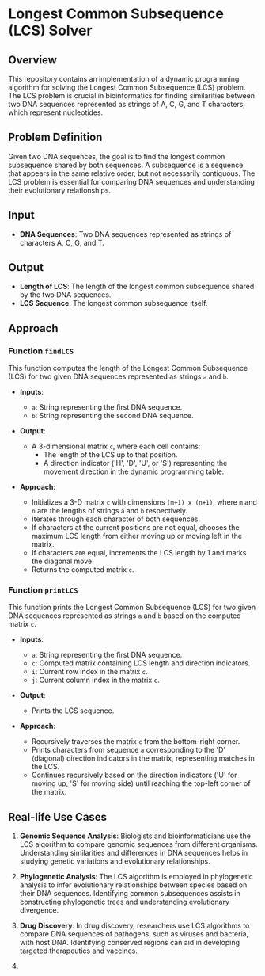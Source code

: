 # Longest Common Subsequence (LCS) Solver

## Overview

This repository contains an implementation of a dynamic programming algorithm for solving the Longest Common Subsequence (LCS) problem. The LCS problem is crucial in bioinformatics for finding similarities between two DNA sequences represented as strings of A, C, G, and T characters, which represent nucleotides.

## Problem Definition

Given two DNA sequences, the goal is to find the longest common subsequence shared by both sequences. A subsequence is a sequence that appears in the same relative order, but not necessarily contiguous. The LCS problem is essential for comparing DNA sequences and understanding their evolutionary relationships.

## Input

- **DNA Sequences**: Two DNA sequences represented as strings of characters A, C, G, and T.

## Output

- **Length of LCS**: The length of the longest common subsequence shared by the two DNA sequences.
- **LCS Sequence**: The longest common subsequence itself.

## Approach

### Function `findLCS`

This function computes the length of the Longest Common Subsequence (LCS) for two given DNA sequences represented as strings `a` and `b`.

- **Inputs**:
  - `a`: String representing the first DNA sequence.
  - `b`: String representing the second DNA sequence.

- **Output**:
  - A 3-dimensional matrix `c`, where each cell contains:
    - The length of the LCS up to that position.
    - A direction indicator ('H', 'D', 'U', or 'S') representing the movement direction in the dynamic programming table.

- **Approach**:
  - Initializes a 3-D matrix `c` with dimensions `(m+1) x (n+1)`, where `m` and `n` are the lengths of strings `a` and `b` respectively.
  - Iterates through each character of both sequences.
  - If characters at the current positions are not equal, chooses the maximum LCS length from either moving up or moving left in the matrix.
  - If characters are equal, increments the LCS length by 1 and marks the diagonal move.
  - Returns the computed matrix `c`.

### Function `printLCS`

This function prints the Longest Common Subsequence (LCS) for two given DNA sequences represented as strings `a` and `b` based on the computed matrix `c`.

- **Inputs**:
  - `a`: String representing the first DNA sequence.
  - `c`: Computed matrix containing LCS length and direction indicators.
  - `i`: Current row index in the matrix `c`.
  - `j`: Current column index in the matrix `c`.

- **Output**:
  - Prints the LCS sequence.

- **Approach**:
  - Recursively traverses the matrix `c` from the bottom-right corner.
  - Prints characters from sequence `a` corresponding to the 'D' (diagonal) direction indicators in the matrix, representing matches in the LCS.
  - Continues recursively based on the direction indicators ('U' for moving up, 'S' for moving side) until reaching the top-left corner of the matrix.

## Real-life Use Cases

1. **Genomic Sequence Analysis**: Biologists and bioinformaticians use the LCS algorithm to compare genomic sequences from different organisms. Understanding similarities and differences in DNA sequences helps in studying genetic variations and evolutionary relationships.

2. **Phylogenetic Analysis**: The LCS algorithm is employed in phylogenetic analysis to infer evolutionary relationships between species based on their DNA sequences. Identifying common subsequences assists in constructing phylogenetic trees and understanding evolutionary divergence.

3. **Drug Discovery**: In drug discovery, researchers use LCS algorithms to compare DNA sequences of pathogens, such as viruses and bacteria, with host DNA. Identifying conserved regions can aid in developing targeted therapeutics and vaccines.
4. 
